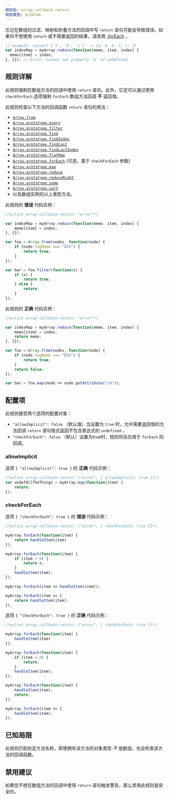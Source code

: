 ```yaml
---
规则名: array-callback-return
规则类型: problem
---
```


忘记在数组的过滤、映射和折叠方法的回调中写 `return` 语句可能会导致错误。如果你不想使用 `return` 或不需要返回的结果，请改用 [.forEach](https://developer.mozilla.org/en-US/docs/Web/JavaScript/Reference/Global_Objects/Array/forEach) 。

```js
// example: convert ['a', 'b', 'c'] --> {a: 0, b: 1, c: 2}
var indexMap = myArray.reduce(function(memo, item, index) {
  memo[item] = index;
}, {}); // Error: cannot set property 'b' of undefined
```

## 规则详解

此规则强制在数组方法的回调中使用 `return` 语句。此外，它还可以通过使用 `checkForEach` 选项强制 `forEach` 数组方法回调 **不** 返回值。

此规则检查以下方法的回调函数 `return` 语句的用法：

* [`Array.from`](https://www.ecma-international.org/ecma-262/6.0/#sec-array.from)
* [`Array.prototype.every`](https://www.ecma-international.org/ecma-262/6.0/#sec-array.prototype.every)
* [`Array.prototype.filter`](https://www.ecma-international.org/ecma-262/6.0/#sec-array.prototype.filter)
* [`Array.prototype.find`](https://www.ecma-international.org/ecma-262/6.0/#sec-array.prototype.find)
* [`Array.prototype.findIndex`](https://www.ecma-international.org/ecma-262/6.0/#sec-array.prototype.findindex)
* [`Array.prototype.findLast`](https://tc39.es/ecma262/#sec-array.prototype.findlast)
* [`Array.prototype.findLastIndex`](https://tc39.es/ecma262/#sec-array.prototype.findlastindex)
* [`Array.prototype.flatMap`](https://www.ecma-international.org/ecma-262/10.0/#sec-array.prototype.flatmap)
* [`Array.prototype.forEach`](https://www.ecma-international.org/ecma-262/6.0/#sec-array.prototype.foreach) (可选，基于 `checkForEach` 参数)
* [`Array.prototype.map`](https://www.ecma-international.org/ecma-262/6.0/#sec-array.prototype.map)
* [`Array.prototype.reduce`](https://www.ecma-international.org/ecma-262/6.0/#sec-array.prototype.reduce)
* [`Array.prototype.reduceRight`](https://www.ecma-international.org/ecma-262/6.0/#sec-array.prototype.reduceright)
* [`Array.prototype.some`](https://www.ecma-international.org/ecma-262/6.0/#sec-array.prototype.some)
* [`Array.prototype.sort`](https://www.ecma-international.org/ecma-262/6.0/#sec-array.prototype.sort)
* 以及数组实例的以上类型方法。

此规则的 **错误** 代码实例：

```js
/*eslint array-callback-return: "error"*/

var indexMap = myArray.reduce(function(memo, item, index) {
    memo[item] = index;
}, {});

var foo = Array.from(nodes, function(node) {
    if (node.tagName === "DIV") {
        return true;
    }
});

var bar = foo.filter(function(x) {
    if (x) {
        return true;
    } else {
        return;
    }
});
```

此规则的 **正确** 代码实例：

```js
/*eslint array-callback-return: "error"*/

var indexMap = myArray.reduce(function(memo, item, index) {
    memo[item] = index;
    return memo;
}, {});

var foo = Array.from(nodes, function(node) {
    if (node.tagName === "DIV") {
        return true;
    }
    return false;
});

var bar = foo.map(node => node.getAttribute("id"));
```

## 配置项

此规则接受两个选项的配置对象：

* `"allowImplicit": false` （默认值）当设置为 `true` 时，允许需要返回值的方法回调 `return` 语句隐式返回不包含表达式的 `undefined` 。
* `"checkForEach": false` （默认）设置为true时，规则将会应用于 `forEach` 的回调。

### allowImplicit

选项 `{ "allowImplicit": true }` 的 **正确** 代码示例：

```js
/*eslint array-callback-return: ["error", { allowImplicit: true }]*/
var undefAllTheThings = myArray.map(function(item) {
    return;
});
```

### checkForEach

选项 `{ "checkForEach": true }` 的 **错误** 代码示例：

```js
/*eslint array-callback-return: ["error", { checkForEach: true }]*/

myArray.forEach(function(item) {
    return handleItem(item)
});

myArray.forEach(function(item) {
    if (item < 0) {
        return x;
    }
    handleItem(item);
});

myArray.forEach(item => handleItem(item));

myArray.forEach(item => {
    return handleItem(item);
});
```

选项 `{ "checkForEach": true }` 的 **正确** 代码示例：

```js
/*eslint array-callback-return: ["error", { checkForEach: true }]*/

myArray.forEach(function(item) {
    handleItem(item)
});

myArray.forEach(function(item) {
    if (item < 0) {
        return;
    }
    handleItem(item);
});

myArray.forEach(function(item) {
    handleItem(item);
    return;
});

myArray.forEach(item => {
    handleItem(item);
});
```

## 已知局限

此规则匹配给定方法名称，即使拥有该方法的对象类型 *不* 是数组，也会检查该方法的回调函数。

## 禁用建议

如果您不想在数组方法的回调中使用 `return` 语句触发警告，那么禁用此规则是安全的。
